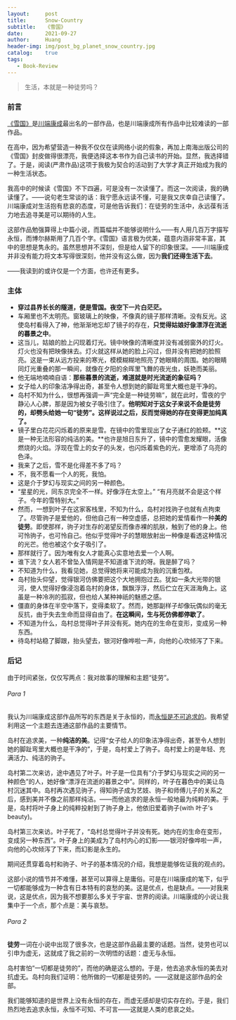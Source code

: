 ```yaml
---
layout:     post
title:      Snow-Country
subtitle:   《雪国》
date:       2021-09-27
author:     Huang
header-img: img/post_bg_planet_snow_country.jpg
catalog:    true
tags:
   - Book-Review
---
```


> 生活，本就是一种徒劳吗？

### 前言
[《雪国》](https://book.douban.com/subject/24736899/)是[川端康成](https://xn--29s704loyd.com/2021/07/22/Yasunari-Kawabata/)最出名的一部作品，也是川端康成所有作品中比较难读的一部作品。

在高中，因为希望营造一种我不仅仅在读网络小说的假象，再加上南海出版公司的《雪国》封皮做得很漂亮，我便选择这本书作为自己读书的开始。显然，我选择错了。于是，阅读(严肃作品)这项于我极为契合的活动到了大学才真正开始成为我的一种生活状态。

我高中的时候读《雪国》不下四遍，可是没有一次读懂了。而这一次阅读，我的确读懂了。——说句老生常谈的话：我宁愿永远读不懂，可是我又庆幸自己读懂了。川端康成对生活抱有悲哀的态度，可是他告诉我们：在徒劳的生活中，永远葆有活力地去追寻美是可以期待的人生。

这部作品勉强算得上中篇小说，而篇幅并不能够说明什么——有人用几百万字描写永恒，而博尔赫斯用了几百个字。《雪国》语言极为优美，蕴意内涵非常丰富，其中的思想是隽永的。虽然思想并不深刻，但是给人留下的印象很深。——川端康成并非没有能力将文本写得很深刻，他并没有这么做，因为**我们还得生活下去**。

——我读到的或许仅是一个方面，也许还有更多。

### 主体
* **穿过县界长长的隧道，便是雪国。夜空下一片白茫茫。**
* 车厢里也不太明亮。窗玻璃上的映像，不像真的镜子那样清晰。没有反光。这使岛村看得入了神，他渐渐地忘却了镜子的存在，**只觉得姑娘好像漂浮在流逝的暮景之中**。
* 这当儿，姑娘的脸上闪现着灯光。镜中映像的清晰度并没有减弱窗外的灯火。灯火也没有把映像抹去。灯火就这样从她的脸上闪过，但并没有把她的脸照亮。这是一束从远方投来的寒光，模模糊糊地照亮了她眼睛的周围。她的眼睛同灯光重叠的那一瞬间，就像在夕阳的余晖里飞舞的夜光虫，妖艳而美丽。
* 他无端地喃喃自语：**那些暮景的流逝，难道就是时光流逝的象征吗？**
* 女子给人的印象洁净得出奇，甚至令人想到她的脚趾弯里大概也是干净的。
* 岛村不知为什么，很想再强调一声“完全是一种徒劳嘛”，就在此时，雪夜的宁静沁人心脾，那是因为被女子吸引住了。**他明知对于这女子来说不会是徒劳的，却劈头给她一句“徒劳”。这样说过之后，反而觉得她的存在变得更加纯真了。**
* 镜子里白花花闪烁着的原来是雪。在镜中的雪里现出了女子通红的脸颊。**这是一种无法形容的纯洁的美。**也许是旭日东升了，镜中的雪愈发耀眼，活像燃烧的火焰。浮现在雪上的女子的头发，也闪烁着紫色的光，更增添了乌亮的色泽。
* 我来了之后，雪不是化得差不多了吗？
* 不，我不愿看一个人的死，我怕。
* 这是介于梦幻与现实之间的另一种颜色。
* “星星的光，同东京完全不一样。好像浮在太空上。” “有月亮就不会是这个样子。今年的雪特别大。”
* 然而，一想到叶子在这家客栈里，不知为什么，岛村对找驹子也就有点拘束了。尽管驹子是爱他的，但他自己有一种空虚感，总把她的爱情看作一种**美的徒劳**。即使那样，驹子对生存的渴望反而像赤裸的肌肤，触到了他的身上。他可怜驹子，也可怜自己。他似乎觉得叶子的慧眼放射出一种像是看透这种情况的光芒。他也被这个女子吸引了。
* 那样就行了。因为唯有女人才能真心实意地去爱一个人啊。
* 谁下流？女人若不曾坠入情网是不知道谁下流的呀。我是醉了吗？
* 不知道为什么，我看见她，总觉得她将来可能成为我的沉重包袱。
* 岛村抬头仰望，觉得银河仿佛要把这个大地拥抱过去。犹如一条大光带的银河，使人觉得好像浸泡着岛村的身体，飘飘浮浮，然后伫立在天涯海角上。这虽是一种冷冽的孤寂，但也给人某种神祇的魅惑之感。
* 僵直的身体在半空中落下，变得柔软了。然而，她那副样子却像玩偶似的毫无反抗，由于失去生命而显得自由了。**在这瞬间，生与死仿佛都停歇了**。
* 不知道为什么，岛村总觉得叶子并没有死。她内在的生命在变形，变成另一种东西。
* 待岛村站稳了脚跟，抬头望去，银河好像哗啦一声，向他的心坎倾泻了下来。

### 后记
由于时间紧张，仅仅写两点：我对故事的理解和主题“徒劳”。

###### Para 1
我认为川端康成这部作品所写的东西是关于永恒的，而[永恒是不可追求的](https://xn--29s704loyd.com/2021/06/07/Essay-10/)。我希望利用这一个主题去连通这部作品的主要情节。

岛村在追求美，一种**纯洁的美**。记得“女子给人的印象洁净得出奇，甚至令人想到她的脚趾弯里大概也是干净的”，于是，岛村爱上了驹子。岛村爱上的是年轻、充满活力、纯洁的驹子。

岛村第二次来访，途中遇见了叶子。叶子是一位具有“介于梦幻与现实之间的另一种颜色”的人，她好像“漂浮在流逝的暮景之中”。同样的，叶子在暮色中的美让岛村沉迷其中。岛村再次遇见驹子，得知驹子成为艺妓、驹子和师傅儿子的关系之后，感到美并不像之前那样纯洁。——而他追求的是永恒一般地最为纯粹的美。于是，岛村将叶子身上的纯粹投射到了驹子身上，他依旧爱着驹子(with 叶子’s beauty)。

岛村第三次来访。叶子死了，“岛村总觉得叶子并没有死。她内在的生命在变形，变成另一种东西”。叶子身上的美成为了岛村内心的幻影——银河好像哗啦一声，向他的心坎倾泻了下来，而幻影是永生的。

期间还贯穿着岛村和驹子、叶子的基本情况的介绍，我想是能够佐证我的观点的。

这部小说的情节并不难懂，甚至可以算得上是庸俗。可是在川端康成的笔下，似乎一切都能够成为一种含有日本特有的哀愁的美。这是优点，也是缺点。——对我来说，这是优点，因为我不想要那么多关于宇宙、世界的阅读。川端康成的小说让我集中于一个点，那个点是：美与哀愁。

###### Para 2
**徒劳**一词在小说中出现了很多次，也是这部作品最主要的话题。当然，徒劳也可以引申为虚无，这就成了我之前的一次明悟的话题：虚无与永恒。

岛村害怕“一切都是徒劳的”，而他的确是这么想的。于是，他去追求永恒的美去对抗虚无。岛村向我们证明：他所做的一切都是徒劳的。——这就是这部作品的全部。

我们能够知道的是世界上没有永恒的存在，而虚无感却是切实存在的。于是，我们热烈地去追求永恒，永恒不可知、不可言——这就是人类的悲哀之处。
